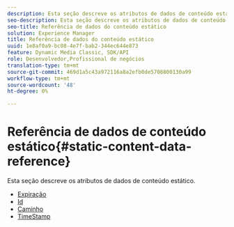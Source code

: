 ```yaml
---
description: Esta seção descreve os atributos de dados de conteúdo estático.
seo-description: Esta seção descreve os atributos de dados de conteúdo estático.
seo-title: Referência de dados do conteúdo estático
solution: Experience Manager
title: Referência de dados do conteúdo estático
uuid: 1e8af0a9-bc08-4e7f-bab2-344ec644e873
feature: Dynamic Media Classic, SDK/API
role: Desenvolvedor,Profissional de negócios
translation-type: tm+mt
source-git-commit: 469d1a5c43a972116a8a2efb0de5708800130a99
workflow-type: tm+mt
source-wordcount: '48'
ht-degree: 0%

---
```



# Referência de dados de conteúdo estático{#static-content-data-reference}

Esta seção descreve os atributos de dados de conteúdo estático.

* [Expiração](r-expiration-static.md)
* [Id](r-id-static.md)
* [Caminho](r-path-static.md)
* [TimeStamp](r-timestamp-static.md)
